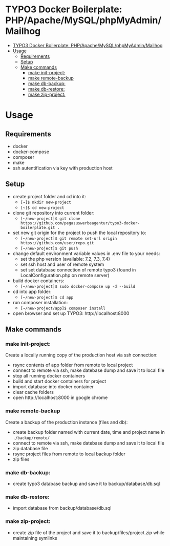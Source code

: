 TYPO3 Docker Boilerplate: PHP/Apache/MySQL/phpMyAdmin/Mailhog
======================================================
- [TYPO3 Docker Boilerplate: PHP/Apache/MySQL/phpMyAdmin/Mailhog](#typo3-docker-boilerplate-phpapachemysqlphpmyadminmailhog)
- [Usage](#usage)
  - [Requirements](#requirements)
  - [Setup](#setup)
  - [Make commands](#make-commands)
    - [make init-project:](#make-init-project)
    - [make remote-backup](#make-remote-backup)
    - [make db-backup:](#make-db-backup)
    - [make db-restore:](#make-db-restore)
    - [make zip-project:](#make-zip-project)
# Usage
## Requirements
- docker
- docker-compose
- composer
- make
- ssh autentification via key with production host
  
## Setup
- create project folder and cd into it:
  - `[~]$ mkdir new-project`
  - `[~]$ cd new-project`
- clone git repository into current folder:
  - `[~/new-project]$ git clone https://github.com/pegasuswerbeagentur/typo3-docker-boilerplate.git .`
- set new git origin for the project to push the local repository to:
  - `[~/new-project]$ git remote set-url origin https://github.com/user/repo.git`
  - `[~/new-project]$ git push`   
- change default environment variable values in .env file to your needs:
  - set the php version (available: 7.2, 7.3, 7.4)
  - set ssh host and user of remote system
  - set set database connection of remote typo3 (found in LocalConfiguration.php on remote server)
- build docker containers:
  - `[~/new-project]$ sudo docker-compose up -d --build`
- cd into app folder:
  - `[~/new-project]$ cd app`
- run composer installation:
  - `[~/new-project/app]$ composer install` 
- open browser and set up TYPO3: http://localhost:8000

## Make commands
### make init-project:
Create a locally running copy of the production host via ssh connection:
- rsync contents of app folder from remote to local project
- connect to remote via ssh, make datebase dump and save it to local file
- stop all running docker containers
- build and start docker containers for project
- import database into docker container
- clear cache folders
- open http://localhost:8000 in google chrome

### make remote-backup
Create a backup of the production instance (files and db):
- create backup folder named with current date, time and project name in `./backup/remote/`
- connect to remote via ssh, make datebase dump and save it to local file
- zip database file
- rsync project files from remote to local backup folder
- zip files
  
### make db-backup:
- create typo3 database backup and save it to backup/database/db.sql

### make db-restore:
- import database from backup/database/db.sql  

### make zip-project:
- create zip file of the project and save it to backup/files/project.zip while maintaining symlinks
